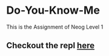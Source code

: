 # Do-You-Know-Me
This is the Assignment of Neog Level 1
## Checkout the repl [here](https://replit.com/@PrathameshDukare/Do-You-Know-Me-or-Quiz-or-Mark1)
